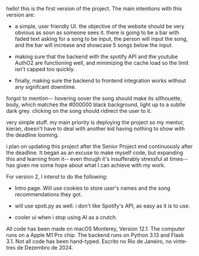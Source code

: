 hello! this is the first version of the project. The main intentions with 
this version are: 

- a simple, user friendly UI. the objective of the website should be very 
obvious as soon as someone sees it. there is going to be a bar with faded 
text asking for a song to be input, the person will input the song, and 
the bar will increase and showcase 5 songs below the input.

- making sure that the backend with the spotify API and the youtube AuthO2 
are functioning well, and minimizing the cache load so the limit isn't 
capped too quickly.

- finally, making sure the backend to frontend integration works without 
any signifcant downtime.


forgot to mention-- hovering oover the song should make its sillhouette, 
body, which matches the #000000 black background, light up to a subtle 
dark grey. clicking on the song should ridirect the user to it.

very simple stuff. my main priority is deploying the project so my mentor, 
kieran, doesn't have to deal with another kid having nothing to show with 
the deadline looming.

i plan on updating this project after the Senior Project end continuously 
after the deadline. It began as an excuse to make myself code, but 
expanding this and learning from it-- even though it's insufferably 
stressful at times-- has given me some hope about what I can achieve with 
my work.


For version 2, I intend to do the following:
- Intro page. Will use cookies to store user's names and the song 
recommendations they got.

- will use spoti.py as well. i don't like Spotify's API, as easy as it is 
to use.

- cooler ui when i stop using AI as a crutch.


All code has been made on macOS Monterey, Version 12.1. The computer runs 
on a Apple M1 Pro chip. The backend runs on Python 3.13 and Flask 3.1. Not all code has been hand-typed. Escrito no Rio 
de Janeiro, no vinte-tres de Dezembro de 2024.
